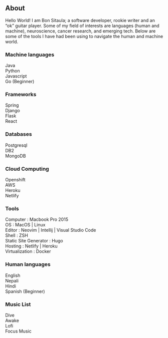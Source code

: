 ## About
Hello World! I am Bon Sitaula; a software developer, rookie writer and an “ok” guitar player. Some of my field of interests are languages (human and machine), neuroscience, cancer research, and emerging tech. Below are some of the tools I have had been using to navigate the human and machine world.

### Machine languages
Java \
Python \
Javascript \
Go (Beginner) 

### Frameworks
Spring \
Django \
Flask \
React

### Databases
Postgresql \
DB2 \
MongoDB

### Cloud Computing
Openshift \
AWS \
Heroku \
Netlify

### Tools
Computer : Macbook Pro 2015 \
OS : MacOS | Linux \
Editor : Neovim | Intellij | Visual Studio Code \
Shell : ZSH \
Static Site Generator : Hugo \
Hosting : Netlify | Heroku \
Virtualization : Docker 

### Human languages
English \
Nepali \
Hindi \
Spanish (Beginner) 

### Music List
Dive \
Awake \
Lofi \
Focus Music
